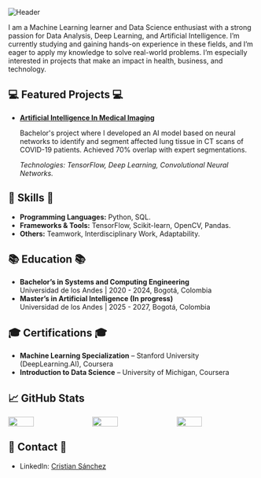 ![Header](https://github.com/user-attachments/assets/b8edd2c6-4d32-4592-a806-165dcf5aa8e6)

I am a Machine Learning learner and Data Science enthusiast with a strong passion for Data Analysis, Deep Learning, and Artificial Intelligence. I’m currently studying and gaining hands-on experience in these fields, and I’m eager to apply my knowledge to solve real-world problems. I’m especially interested in projects that make an impact in health, business, and technology.

## 💻 Featured Projects 💻
- **[Artificial Intelligence In Medical Imaging](https://github.com/Panis26/UNet-COVID19-Lung-Segmentation/tree/main)**
  
    Bachelor's project where I developed an AI model based on neural networks to identify and segment affected lung tissue in CT scans of COVID-19 patients. Achieved 70% overlap with expert segmentations.
  
    *Technologies: TensorFlow, Deep Learning, Convolutional Neural Networks.*

## 🔧 Skills 🔧
- **Programming Languages:** Python, SQL.
- **Frameworks & Tools:** TensorFlow, Scikit-learn, OpenCV, Pandas.
- **Others:** Teamwork, Interdisciplinary Work, Adaptability.

## 📚 Education 📚
- **Bachelor’s in Systems and Computing Engineering**  
  Universidad de los Andes | 2020 - 2024, Bogotá, Colombia  
- **Master’s in Artificial Intelligence (In progress)**  
  Universidad de los Andes | 2025 - 2027, Bogotá, Colombia

## 🎓 Certifications 🎓
- **Machine Learning Specialization** – Stanford University (DeepLearning.AI), Coursera  
- **Introduction to Data Science** – University of Michigan, Coursera

## 📈 GitHub Stats

<div style="display: flex; justify-content: space-between;">
  <img src="https://github-readme-stats.vercel.app/api?username=Panis26&theme=dark&show_icons=true&hide_border=true&count_private=true" width="32%">
  <img src="https://github-readme-stats.vercel.app/api/top-langs/?username=Panis26&theme=dark&show_icons=true&hide_border=true&layout=compact" width="32%">
  <img src="https://streak-stats.demolab.com?user=Panis26&theme=dark&hide_border=true" width="32%">
</div>

## 📩 Contact 📩
- LinkedIn: [Cristian Sánchez](https://www.linkedin.com/in/cristian26sanchez/)  

<!--
**Panis26/Panis26** is a ✨ _special_ ✨ repository because its `README.md` (this file) appears on your GitHub profile.

Here are some ideas to get you started:

- 🔭 I’m currently working on ...
- 🌱 I’m currently learning ...
- 👯 I’m looking to collaborate on ...
- 🤔 I’m looking for help with ...
- 💬 Ask me about ...
- 📫 How to reach me: ...
- 😄 Pronouns: ...
- ⚡ Fun fact: ...
-->
